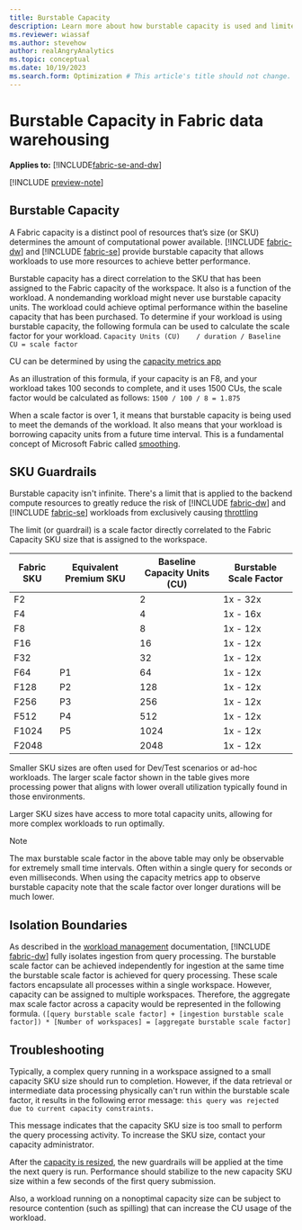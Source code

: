 ```yaml
---
title: Burstable Capacity
description: Learn more about how burstable capacity is used and limited with SKU guard arils.
ms.reviewer: wiassaf
ms.author: stevehow
author: realAngryAnalytics
ms.topic: conceptual
ms.date: 10/19/2023
ms.search.form: Optimization # This article's title should not change. If so, contact engineering.
---
```


# Burstable Capacity in Fabric data warehousing

**Applies to:** [!INCLUDE[fabric-se-and-dw](includes/applies-to-version/fabric-se-and-dw.md)]

[!INCLUDE [preview-note](../includes/preview-note.md)]

## Burstable Capacity
A Fabric capacity is a distinct pool of resources that’s size (or SKU) determines the amount of computational power available. [!INCLUDE [fabric-dw](includes/fabric-dw.md)] and [!INCLUDE [fabric-se](includes/fabric-se.md)] provide burstable capacity that allows workloads to use more resources to achieve better performance.

Burstable capacity has a direct correlation to the SKU that has been assigned to the Fabric capacity of the workspace. It also is a function of the workload. A nondemanding workload might never use burstable capacity units. The workload could achieve optimal performance within the baseline capacity that has been purchased. To determine if your workload is using burstable capacity, the following formula can be used to calculate the scale factor for your workload.
`Capacity Units (CU)    / duration / Baseline CU = scale factor`

CU can be determined by using the [capacity metrics app](usage-reporting.md)

As an illustration of this formula, if your capacity is an F8, and your workload takes 100 seconds to complete, and it uses 1500 CUs, the scale factor would be calculated as follows:
`1500 / 100 / 8 = 1.875`

When a scale factor is over 1, it means that burstable capacity is being used to meet the demands of the workload. It also means that your workload is borrowing capacity units from a future time interval. This is a fundamental concept of Microsoft Fabric called [smoothing](compute-capacity-smoothing-throttling.md#smoothing).

## SKU Guardrails
Burstable capacity isn't infinite. There's a limit that is applied to the backend compute resources to greatly reduce the risk of [!INCLUDE [fabric-dw](includes/fabric-dw.md)] and [!INCLUDE [fabric-se](includes/fabric-se.md)] workloads from exclusively causing [throttling](compute-capacity-smoothing-throttling.md#throttling)

The limit (or guardrail) is a scale factor directly correlated to the Fabric Capacity SKU size that is assigned to the workspace.

| Fabric SKU | Equivalent Premium SKU | Baseline Capacity Units (CU) | Burstable Scale Factor |
|------------|-----------------------|------------------------------|------------------------|
| F2         |                       | 2                            | 1x - 32x               |
| F4         |                       | 4                            | 1x - 16x               |
| F8         |                       | 8                            | 1x - 12x               |
| F16        |                       | 16                           | 1x - 12x               |
| F32        |                       | 32                           | 1x - 12x               |
| F64        | P1                    | 64                           | 1x - 12x               |
| F128       | P2                    | 128                          | 1x - 12x               |
| F256       | P3                    | 256                          | 1x - 12x               |
| F512       | P4                    | 512                          | 1x - 12x               |
| F1024      | P5                    | 1024                         | 1x - 12x               |
| F2048      |                       | 2048                         | 1x - 12x               |

Smaller  SKU sizes are often used for Dev/Test scenarios or ad-hoc workloads. The larger scale factor shown in the table gives more processing power that aligns with lower overall utilization typically found in those environments.

Larger SKU sizes have access to more total capacity units, allowing for more complex workloads to run optimally.

> [!NOTE]
> The max burstable scale factor in the above table may only be observable for extremely small time intervals. Often within a single query for seconds or even milliseconds. When using the capacity metrics app to observe burstable capacity note that the scale factor over longer durations will be much lower.

## Isolation Boundaries
As described in the [workload management](workload-management.md#ingestion-isolation) documentation, [!INCLUDE [fabric-dw](includes/fabric-dw.md)] fully isolates ingestion from query processing. The burstable scale factor can be achieved independently for ingestion at the same time the burstable scale factor is achieved for query processing. These scale factors encapsulate all processes within a single workspace. However, capacity can be assigned to multiple workspaces. Therefore, the aggregate max scale factor across a capacity would be represented in the following formula.
`([query burstable scale factor] + [ingestion burstable scale factor]) * [Number of workspaces] = [aggregate burstable scale factor]`

## Troubleshooting
Typically, a complex query running in a workspace assigned to a small capacity SKU size should run to completion. However, if the data retrieval or intermediate data processing physically can't run within the burstable scale factor, it results in the following error message: `this query was rejected due to current capacity constraints.`

This message indicates that the capacity SKU size is too small to perform the query processing activity. To increase the SKU size, contact your capacity administrator.

After the [capacity is resized](https://learn.microsoft.com/en-us/fabric/enterprise/scale-capacity), the new guardrails will be applied at the time the next query is run. Performance should stabilize to the new capacity SKU size within a few seconds of the first query submission.

Also, a workload running on a nonoptimal capacity size can be subject to resource contention (such as spilling) that can increase the CU usage of the workload.